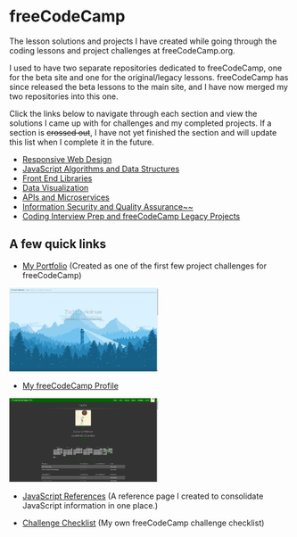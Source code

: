 # freeCodeCamp

The lesson solutions and projects I have created while going through the coding lessons and project challenges at freeCodeCamp.org.

I used to have two separate repositories dedicated to freeCodeCamp, one for the beta site and one for the original/legacy lessons. freeCodeCamp has since released the beta lessons to the main site, and I have now merged my two repositories into this one.

Click the links below to navigate through each section and view the solutions I came up with for challenges and my completed projects. If a section is ~~crossed out~~, I have not yet finished the section and will update this list when I complete it in the future.

- [Responsive Web Design](https://github.com/Squibs/freeCodeCamp/tree/master/1.%20Responsive%20Web%20Design#responsive-web-design)
- [JavaScript Algorithms and Data Structures](https://github.com/Squibs/freeCodeCamp/tree/master/2.%20JavaScript%20Algorithms%20and%20Data%20Structures#javascript-algorithms-and-data-structures)
- [Front End Libraries](https://github.com/Squibs/freeCodeCamp/tree/master/3.%20Front%20End%20Libraries)
- [Data Visualization](https://github.com/Squibs/freeCodeCamp/tree/master/4.%20Data%20Visualization#data-visualization)
- [APIs and Microservices](https://github.com/Squibs/freeCodeCamp/tree/master/5.%20APIs%20and%20Microservices#apis-and-microservices)
- [Information Security and Quality Assurance~~](https://github.com/Squibs/freeCodeCamp/tree/master/6.%20Information%20Security%20and%20Quality%20Assurance#information-security-and-quality-assurance)
- [Coding Interview Prep and freeCodeCamp Legacy Projects](https://github.com/Squibs/freeCodeCamp/tree/master/7.%20Coding%20Interview%20Prep%20and%20freeCodeCamp%20Legacy%20Projects#coding-interview-prep-and-freecodecamp-legacy-projects)

## A few quick links

- [My Portfolio](https://github.com/Squibs/Squibs.github.io) (Created as one of the first few project challenges for freeCodeCamp)

<a href="https://github.com/Squibs/Squibs.github.io" target="_blank"><img src="Images/screenshots/screenshot-portfolio.png" height="150" alt="Screenshot of my portfolio page."/></a>

- [My freeCodeCamp Profile](https://www.freecodecamp.org/squibs)

<a href="https://www.freecodecamp.org/squibs" target="_blank"><img src="Images/screenshots/screenshot-freeCodeCamp-profile.png" height="150" alt="Screenshot of my freeCodeCamp profile."/></a>

- [JavaScript References](https://github.com/Squibs/freeCodeCamp/blob/master/JavaScript%20References.md#javascript-references) (A reference page I created to consolidate JavaScript information in one place.)

- [Challenge Checklist](https://github.com/Squibs/freeCodeCamp/blob/master/Challenge%20Checklist.md#freecodecamp-challenge-checklist) (My own freeCodeCamp challenge checklist)
